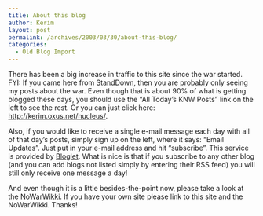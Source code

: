```yaml
---
title: About this blog
author: Kerim
layout: post
permalink: /archives/2003/03/30/about-this-blog/
categories:
  - Old Blog Import
---
```

There has been a big increase in traffic to this site since the war started. FYI: If you came here from [StandDown][1], then you are probably only seeing my posts about the war. Even though that is about 90% of what is getting blogged these days, you should use the &#8220;All Today&#8217;s KNW Posts&#8221; link on the left to see the rest. Or you can just click here: <http://kerim.oxus.net/nucleus/>.

Also, if you would like to receive a single e-mail message each day with all of that day&#8217;s posts, simply sign up on the left, where it says: &#8220;Email Updates&#8221;. Just put in your e-mail address and hit &#8220;subscribe&#8221;. This service is provided by <a href="http://www.bloglet.com" onclick="_gaq.push(['_trackEvent', 'outbound-article', 'http://www.bloglet.com', 'Bloglet']);" >Bloglet</a>. What is nice is that if you subscribe to any other blog (and you can add blogs not listed simply by entering their RSS feed) you will still only receive one message a day!

And even though it is a little besides-the-point now, please take a look at the <a href="http://www.nowarwikki.org/" onclick="_gaq.push(['_trackEvent', 'outbound-article', 'http://www.nowarwikki.org/', 'NoWarWikki']);" >NoWarWikki</a>. If you have your own site please link to this site and the NoWarWikki. Thanks!



 [1]: URL